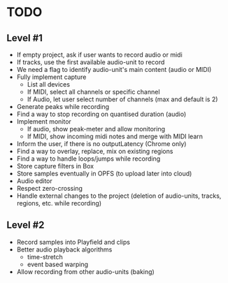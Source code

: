 # TODO

## Level #1

* If empty project, ask if user wants to record audio or midi
* If tracks, use the first available audio-unit to record
* We need a flag to identify audio-unit's main content (audio or MIDI)
* Fully implement capture
    * List all devices
    * If MIDI, select all channels or specific channel
    * If Audio, let user select number of channels (max and default is 2)
* Generate peaks while recording
* Find a way to stop recording on quantised duration (audio)
* Implement monitor
    * If audio, show peak-meter and allow monitoring
    * If MIDI, show incoming midi notes and merge with MIDI learn
* Inform the user, if there is no outputLatency (Chrome only)
* Find a way to overlay, replace, mix on existing regions
* Find a way to handle loops/jumps while recording
* Store capture filters in Box
* Store samples eventually in OPFS (to upload later into cloud)
* Audio editor
* Respect zero-crossing
* Handle external changes to the project (deletion of audio-units, tracks, regions, etc. while recording)

## Level #2

* Record samples into Playfield and clips
* Better audio playback algorithms
  * time-stretch
  * event based warping
* Allow recording from other audio-units (baking)